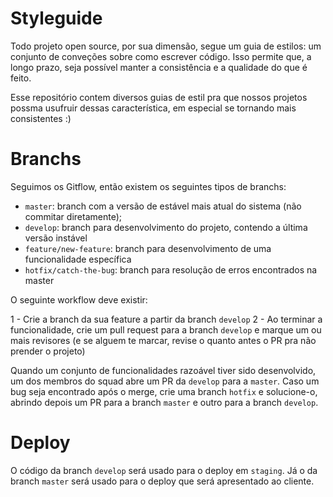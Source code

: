 # Styleguide

Todo projeto open source, por sua dimensão, segue um guia de estilos: um conjunto de conveções sobre como escrever código. Isso permite que, a longo prazo, seja possível manter a consistência e a qualidade do que é feito.

Esse repositório contem diversos guias de estil pra que nossos projetos possma usufruir dessas característica, em especial se tornando mais consistentes :)

# Branchs
Seguimos os Gitflow, então existem os seguintes tipos de branchs:
- `master`: branch com a versão de estável mais atual do sistema (não commitar diretamente);
- `develop`: branch para desenvolvimento do projeto, contendo a última versão instável
- `feature/new-feature`: branch para desenvolvimento de uma funcionalidade específica
- `hotfix/catch-the-bug`: branch para resolução de erros encontrados na master

O seguinte workflow deve existir:

1 - Crie a branch da sua feature a partir da branch `develop`
2 - Ao terminar a funcionalidade, crie um pull request para a branch `develop` e marque um ou mais revisores (e se alguem te marcar, revise o quanto antes o PR pra não prender o projeto)

Quando um conjunto de funcionalidades razoável tiver sido desenvolvido, um dos membros do squad abre um PR da `develop` para a `master`. Caso um bug seja encontrado após o merge, crie uma branch `hotfix` e solucione-o, abrindo depois um PR para a branch `master` e outro para a branch `develop`.

# Deploy
O código da branch `develop` será usado para o deploy em `staging`. Já o da branch `master` será usado para o deploy que será apresentado ao cliente.
